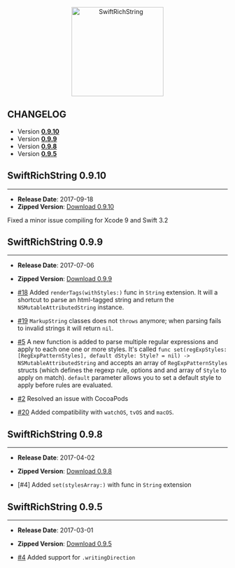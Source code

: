 <p align="center" >
  <img src="https://raw.githubusercontent.com/malcommac/SwiftRichString/develop/logo.png" width=210px height=204px alt="SwiftRichString" title="SwiftRichString">
</p>

## CHANGELOG

* Version **[0.9.10](#0910)**
* Version **[0.9.9](#099)**
* Version **[0.9.8](#097)**
* Version **[0.9.5](#095)**

<a name="0910" />

## SwiftRichString 0.9.10
---
- **Release Date**: 2017-09-18
- **Zipped Version**: [Download 0.9.10](https://github.com/malcommac/SwiftRichString/releases/tag/0.9.10)

Fixed a minor issue compiling for Xcode 9 and Swift 3.2

<a name="099" />

## SwiftRichString 0.9.9
---
- **Release Date**: 2017-07-06
- **Zipped Version**: [Download 0.9.9](https://github.com/malcommac/SwiftRichString/releases/tag/0.9.8)

- [#18](https://github.com/malcommac/SwiftRichString/issues/18) Added `renderTags(withStyles:)` func in `String` extension. It will a shortcut to parse an html-tagged string and return the `NSMutableAttributedString` instance.
- [#19](https://github.com/malcommac/SwiftRichString/issues/19) `MarkupString` classes does not `throws` anymore; when parsing fails to invalid strings it will return `nil`.
- [#5](https://github.com/malcommac/SwiftRichString/issues/5) A new function is added to parse multiple regular expressions and apply to each one one or more styles. It's called `func set(regExpStyles: [RegExpPatternStyles], default dStyle: Style? = nil) -> NSMutableAttributedString` and accepts an array of `RegExpPatternStyles` structs (which defines the regexp rule, options and and array of `Style` to apply on match). `default` parameter allows you to set a default style to apply before rules are evaluated.
- [#2](https://github.com/malcommac/SwiftRichString/issues/2) Resolved an issue with CocoaPods
- [#20](https://github.com/malcommac/SwiftRichString/issues/20) Added compatibility with `watchOS`, `tvOS` and `macOS`.


<a name="098" />

## SwiftRichString 0.9.8
---
- **Release Date**: 2017-04-02
- **Zipped Version**: [Download 0.9.8](https://github.com/malcommac/SwiftRichString/releases/tag/0.9.8)

- [#4] Added `set(stylesArray:)` with func in `String` extension

<a name="095" />

## SwiftRichString 0.9.5
---
- **Release Date**: 2017-03-01
- **Zipped Version**: [Download 0.9.5](https://github.com/malcommac/SwiftRichString/releases/tag/0.9.5)

- [#4](https://github.com/malcommac/SwiftRichString/pull/4) Added support for `.writingDirection`
